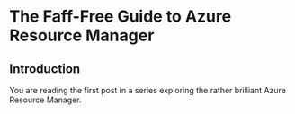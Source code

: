# The Faff-Free Guide to Azure Resource Manager
## Introduction
You are reading the first post in a series exploring the rather brilliant Azure Resource Manager.